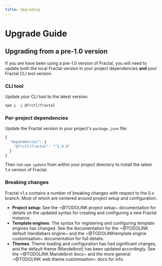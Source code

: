 ```yaml
---
title: Upgrading
---
```


# Upgrade Guide 

## Upgrading from a pre-1.0 version

If you are have been using a pre-1.0 version of Fractal, you will need to update both the local Fractal version in your project dependencies **and** your Fractal CLI tool version.

### CLI tool

Update your CLI tool to the latest version:

```bash
npm i -g @frctl/fractal
```

### Per-project dependencies

Update the Fractal version in your project's `package.json` file:

```js
{
  "dependencies": {
    "@frctl/fractal": "^1.0.0"
  }
}
```

Then run `npm update` from within your project directory to install the latest 1.x version of Fractal.

### Breaking changes

Fractal v1.x contains a number of breaking changes with respect to the 0.x branch. Most of which are centered around project setup and configuration.

* **Project setup:** See the ~@TODOLINK project setup~ documentation for details on the updated syntax for creating and configuring a new Fractal instance.
* **Template engines**: The syntax for registering and configuring template engines has changed. See the documentation for the ~@TODOLINK default Handlebars engine~ and the ~@TODOLINKtemplate engine customisation~ documentation for full details.
* **Themes**: Theme loading and configuration has had significant changes, and the default theme (Mandelbrot) has been updated accordingly. See the ~@TODOLINK Mandelbrot docs~ and the more general ~@TODOLINK web theme customisation~ docs for info.
